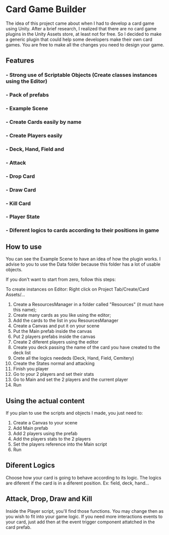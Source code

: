 # Card Game Builder

The idea of this project came about when I had to develop a card game using Unity. After a brief research, I realized that there are no card game plugins in the Unity Assets store, at least not for free. So I decided to make a generic plugin that could help some developers make their own card games. You are free to make all the changes you need to design your game.

## Features

### - Strong use of Scriptable Objects (Create classes instances using the Editor)
### - Pack of prefabs 
### - Example Scene
### - Create Cards easily by name
### - Create Players easily
### - Deck, Hand, Field and 
### - Attack
### - Drop Card
### - Draw Card
### - Kill Card
### - Player State
### - Diferent logics to cards according to their positions in game

## How to use
You can see the Example Scene to have an idea of how the plugin works. I advise to you to use the Data folder because this folder has a lot of usable objects.

If you don't want to start from zero, follow this steps:

To create instances on Editor: Right click on Project Tab/Create/Card Assets/...

1. Create a ResourcesManager in a folder called "Resources" (it must have this name);
2. Create many cards as you like using the editor;
3. Add the cards to the list in you ResourcesManager
4. Create a Canvas and put it on your scene
5. Put the Main prefab inside the canvas
6. Put 2 players prefabs inside the canvas
7. Create 2 diferent players using the editor
8. Create you deck passing the name of the card you have created to the deck list
9. Crete all the logics neededs (Deck, Hand, Field, Cemitery)
10. Create the States normal and attacking
11. Finish you player
12. Go to your 2 players and set their stats
13. Go to Main and set the 2 players and the current player
14. Run

## Using the actual content

If you plan to use the scripts and objects I made, you just need to:
1. Create a Canvas to your scene
2. Add Main prefab
3. Add 2 players using the prefab
4. Add the players stats to the 2 players
5. Set the players reference into the Main script
6. Run 

## Diferent Logics
Choose how your card is going to behave according to its logic. The logics are diferent if the card is in a diferent position. Ex: field, deck, hand...

## Attack, Drop, Draw and Kill

Inside the Player script, you'll find those functions. You may change then as you wish to fit into your game logic. If you need more interactions events  to your card, just add then at the event trigger component attatched in the card prefab.
